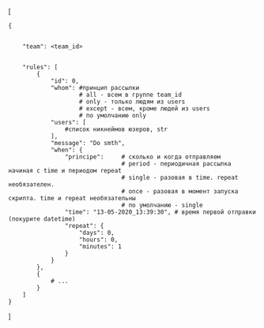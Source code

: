 
  
[


	{
	
	
		"team": <team_id>
		
		
		"rules": [
			{
				"id": 0,
				"whom": #принцип рассылки
						# all - всем в группе team_id
						# only - только людям из users
						# except - всем, кроме людей из users
						# по умолчанию only
				"users": [
					#список никнеймов юзеров, str
				],
				"message": "Do smth",
				"when": {
					"principe": 	# сколько и когда отправляем
									# period - периодичная рассылка начиная с time и периодом repeat
									# single - разовая в time. repeat необязателен. 
									# once - разовая в момент запуска скрипта. time и repeat необязательны
									# по умолчанию - single
					"time": "13-05-2020_13:39:30", # время первой отправки (покурите datetime)
					"repeat": {
						"days": 0,
						"hours": 0,
						"minutes": 1
					}
				}
			},
			{
				# ...
			}
		]
	}
]
